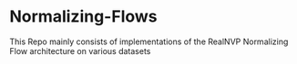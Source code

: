 # Normalizing-Flows
This Repo mainly consists of implementations of the RealNVP Normalizing Flow architecture on various datasets
